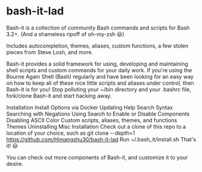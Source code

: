 # bash-it-lad
Bash-it is a collection of community Bash commands and scripts for Bash 3.2+. (And a shameless ripoff of oh-my-zsh 😃)

Includes autocompletion, themes, aliases, custom functions, a few stolen pieces from Steve Losh, and more.

Bash-it provides a solid framework for using, developing and maintaining shell scripts and custom commands for your daily work. If you're using the Bourne Again Shell (Bash) regularly and have been looking for an easy way on how to keep all of these nice little scripts and aliases under control, then Bash-it is for you!
Stop polluting your ~/bin directory and your .bashrc file, fork/clone Bash-it and start hacking away.


Installation
Install Options
via Docker
Updating
Help
Search
Syntax
Searching with Negations
Using Search to Enable or Disable Components
Disabling ASCII Color
Custom scripts, aliases, themes, and functions
Themes
Uninstalling
Misc
Installation
Check out a clone of this repo to a location of your choice, such as git clone --depth=1 https://github.com/Himangshu30/bash-it-lad
Run ~/.bash_it/install.sh
That's it! 😃

You can check out more components of Bash-it, and customize it to your desire.





